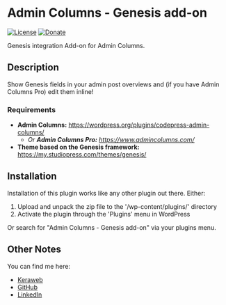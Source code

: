 # Admin Columns - Genesis add-on
[![License](https://img.shields.io/badge/license-GPL--2.0%2B-green.svg)](https://github.com/JoryHogeveen/admincolumns-addon-members/blob/master/license.txt)
[![Donate](https://img.shields.io/badge/Donate-PayPal-green.svg)](https://www.paypal.com/cgi-bin/webscr?cmd=_donations&business=YGPLMLU7XQ9E8&lc=NL&item_name=Admin%20Columns%20-%20Genesis%20add-on&item_number=JWPP%2dACA-Genesis&currency_code=EUR&bn=PP%2dDonationsBF%3abtn_donateCC_LG%2egif%3aNonHosted)

Genesis integration Add-on for Admin Columns.

## Description

Show Genesis fields in your admin post overviews and (if you have Admin Columns Pro) edit them inline!

### Requirements

* **Admin Columns:** https://wordpress.org/plugins/codepress-admin-columns/
  * *Or **Admin Columns Pro:** https://www.admincolumns.com/*
* **Theme based on the Genesis framework:** https://my.studiopress.com/themes/genesis/

## Installation

Installation of this plugin works like any other plugin out there. Either:

1. Upload and unpack the zip file to the '/wp-content/plugins/' directory
2. Activate the plugin through the 'Plugins' menu in WordPress

Or search for "Admin Columns - Genesis add-on" via your plugins menu.

## Other Notes

You can find me here:

*	[Keraweb](http://www.keraweb.nl/ "Keraweb")
*	[GitHub](https://github.com/JoryHogeveen/admincolumns-addon-members/)
*	[LinkedIn](https://nl.linkedin.com/in/joryhogeveen "LinkedIn profile")
